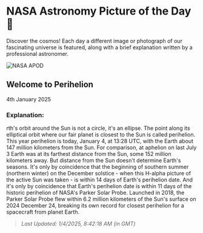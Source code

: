 
  # NASA Astronomy Picture of the Day 🌌

  Discover the cosmos! Each day a different image or photograph of our fascinating universe is featured, along with a brief explanation written by a professional astronomer.

![NASA APOD](https://apod.nasa.gov/apod/image/2501/20242112SolNeg.jpg)

## Welcome to Perihelion

4th January 2025

### Explanation: 

rth's orbit around the Sun is not a circle, it's an ellipse. The point along its elliptical orbit where our fair planet is closest to the Sun is called perihelion. This year perihelion is today, January 4, at 13:28 UTC, with the Earth about 147 million kilometers from the Sun. For comparison, at aphelion on last July 3 Earth was at its farthest distance from the Sun, some 152 million kilometers away. But distance from the Sun doesn't determine Earth's seasons. It's only by coincidence that the beginning of southern summer (northern winter) on the December solstice - when this H-alpha picture of the active Sun was taken - is within 14 days of Earth's perihelion date. And it's only by coincidence that Earth's perihelion date is within 11 days of the historic perihelion of NASA's Parker Solar Probe. Launched in 2018, the Parker Solar Probe flew within 6.2 million kilometers of the Sun's surface on 2024 December 24, breaking its own record for closest perihelion for a spacecraft from planet Earth.

> _Last Updated: 1/4/2025, 8:42:18 AM (in GMT)_
